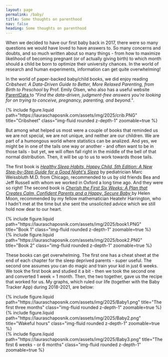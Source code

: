 ```yaml
---
layout: page
permalink: /baby/
title: Some thoughts on parenthood
nav: false
heading: Some thoughts on parenthood
---
```


When we decided to have our first baby back in 2017, there were so many questions we would have loved to have answers to. So many concerns and doubts, and so much written about so many things - from how to maximize likelihood of becoming pregnant (or of actually giving birth) to which month should a child be born to optimize their university chances. In the world of research and human experiments, information can get quite overwhelming! 

 In the world of paper-backed baby/child books, we did enjoy reading <i>Cribsheet: A Data-Driven Guide to Better, More Relaxed Parenting, from Birth to Preschool </i> by Prof. Emily Olsen, who also has a useful website <a href="https://parentdata.org/" >ParentData </a> to <i>"Find the data-driven, judgment-free answers you’re looking for on trying to conceive, pregnancy, parenting, and beyond."</i>. 

  <div class="row">
    <div class="col-sm mt-3 mt-md-0">
        {% include  figure.liquid path="https://lauraschaposnik.com/assets/img/2025/crib.PNG" title="Cribsheet" class="img-fluid rounded z-depth-1" zoomable=true %}
    </div>
</div>

But among what helped us most were a couple of books that reminded us we are not special, we are not unique, and neither are our children. We are part of a humongous world where statistics can be analized. And yes, we might be in one of the tails one way or another - and often want to be in those tails - but yet, we will often fall right in the middle of the bell of that normal distribution. Then, it will be up to us to work towards those tails.  


The first book is <a href="https://a.co/d/1C7dORD"><i>Healthy Sleep Habits, Happy Child, 5th Edition: A New Step-by-Step Guide for a Good Night's Sleep</i></a> by pediatrician 
Marc Weissbluth M.D. from Chicago, recommended to us by old friends Bea and Jeff Russell with whom we worked in Oxford a long time ago. And they were so right! The second book is <a href="https://a.co/d/cYGWW2p"><i>Cherish the First Six Weeks: A Plan that Creates Calm, Confident Parents and a Happy, Secure Baby</i> </a>by   Helen Moon, recommended by my fellow mathematician Heatehr Harrington, who I hadn't met at the time but she sent the unsolicited advice which we still hold now dear to our heart. 
  
<div class="row">
    <div class="col-sm mt-3 mt-md-0">
        {% include  figure.liquid path="https://lauraschaposnik.com/assets/img/2025/book1.PNG" title="Book 1" class="img-fluid rounded z-depth-1" zoomable=true %}
    </div>
    <div class="col-sm mt-3 mt-md-0">
        {% include  figure.liquid path="https://lauraschaposnik.com/assets/img/2025/book2.PNG" title="Book 2" class="img-fluid rounded z-depth-1" zoomable=true %}
    </div>
</div>

These books can get overwhelming. The first one has a cheat sheet at the end of each chapter for the sleep deprived parents - super useful. The second one assumes you can do magic and train your kid in just 6 weeks. We took the first book and studied it a bit - then we took the second one and converted 1 week = 1 month. Then, the two together, gave us the recipe that worked for us. My graphs, which ruled our life (together with the Baby Tracker App) during 2018-2021, are below: 


  <div class="row">
    <div class="col-sm mt-3 mt-md-0">
        {% include  figure.liquid path="https://lauraschaposnik.com/assets/img/2025/Baby1.png" title="The first three months" class="img-fluid rounded z-depth-1" zoomable=true %}
    </div>
</div>
  <div class="row">
    <div class="col-sm mt-3 mt-md-0">
        {% include  figure.liquid path="https://lauraschaposnik.com/assets/img/2025/Baby2.png" title="Wakeful hours" class="img-fluid rounded z-depth-1" zoomable=true %}
    </div>
</div>
  <div class="row">
    <div class="col-sm mt-3 mt-md-0">
        {% include  figure.liquid path="https://lauraschaposnik.com/assets/img/2025/Baby3.png" title="The first 6 weeks - or 6 months" class="img-fluid rounded z-depth-1" zoomable=true %}
    </div>
</div>


